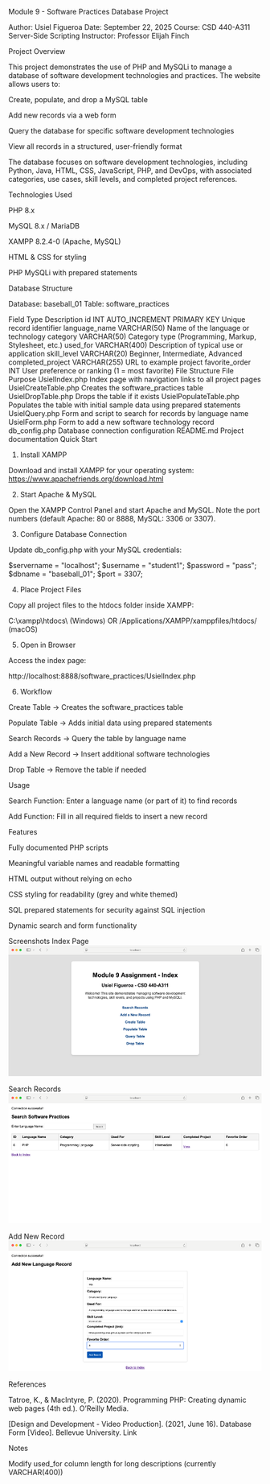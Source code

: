 Module 9 - Software Practices Database Project

Author: Usiel Figueroa
Date: September 22, 2025
Course: CSD 440-A311 Server-Side Scripting
Instructor: Professor Elijah Finch

Project Overview

This project demonstrates the use of PHP and MySQLi to manage a database of software development technologies and practices. The website allows users to:

Create, populate, and drop a MySQL table

Add new records via a web form

Query the database for specific software development technologies

View all records in a structured, user-friendly format

The database focuses on software development technologies, including Python, Java, HTML, CSS, JavaScript, PHP, and DevOps, with associated categories, use cases, skill levels, and completed project references.

Technologies Used

PHP 8.x

MySQL 8.x / MariaDB

XAMPP 8.2.4-0 (Apache, MySQL)

HTML & CSS for styling

PHP MySQLi with prepared statements

Database Structure

Database: baseball_01
Table: software_practices

Field	Type	Description
id	INT AUTO_INCREMENT PRIMARY KEY	Unique record identifier
language_name	VARCHAR(50)	Name of the language or technology
category	VARCHAR(50)	Category type (Programming, Markup, Stylesheet, etc.)
used_for	VARCHAR(400)	Description of typical use or application
skill_level	VARCHAR(20)	Beginner, Intermediate, Advanced
completed_project	VARCHAR(255)	URL to example project
favorite_order	INT	User preference or ranking (1 = most favorite)
File Structure
File	Purpose
UsielIndex.php	Index page with navigation links to all project pages
UsielCreateTable.php	Creates the software_practices table
UsielDropTable.php	Drops the table if it exists
UsielPopulateTable.php	Populates the table with initial sample data using prepared statements
UsielQuery.php	Form and script to search for records by language name
UsielForm.php	Form to add a new software technology record
db_config.php	Database connection configuration
README.md	Project documentation
Quick Start
1. Install XAMPP

Download and install XAMPP for your operating system:
https://www.apachefriends.org/download.html

2. Start Apache & MySQL

Open the XAMPP Control Panel and start Apache and MySQL.
Note the port numbers (default Apache: 80 or 8888, MySQL: 3306 or 3307).

3. Configure Database Connection

Update db_config.php with your MySQL credentials:

$servername = "localhost";
$username   = "student1";
$password   = "pass";
$dbname     = "baseball_01";
$port       = 3307;

4. Place Project Files

Copy all project files to the htdocs folder inside XAMPP:

C:\xampp\htdocs\   (Windows)
OR
/Applications/XAMPP/xamppfiles/htdocs/   (macOS)

5. Open in Browser

Access the index page:

http://localhost:8888/software_practices/UsielIndex.php

6. Workflow

Create Table → Creates the software_practices table

Populate Table → Adds initial data using prepared statements

Search Records → Query the table by language name

Add a New Record → Insert additional software technologies

Drop Table → Remove the table if needed

Usage

Search Function: Enter a language name (or part of it) to find records

Add Function: Fill in all required fields to insert a new record

Features

Fully documented PHP scripts

Meaningful variable names and readable formatting

HTML output without relying on echo

CSS styling for readability (grey and white themed)

SQL prepared statements for security against SQL injection

Dynamic search and form functionality

Screenshots
Index Page
![Index](image.png)

Search Records
![Search](image-1.png)

Add New Record
![Add Record](image-2.png)



References

Tatroe, K., & MacIntyre, P. (2020). Programming PHP: Creating dynamic web pages (4th ed.). O’Reilly Media.

[Design and Development - Video Production]. (2021, June 16). Database Form [Video]. Bellevue University. Link

Notes

Modify used_for column length for long descriptions (currently VARCHAR(400))